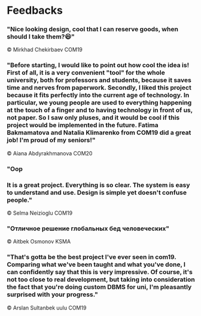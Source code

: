 #  Feedbacks

### "Nice looking design, cool that I can reserve goods, when should I take them?😆"
© Mirkhad Chekirbaev COM19

### "Before starting, I would like to point out how cool the idea is! First of all, it is a very convenient "tool" for the whole university, both for professors and students, because it saves time and nerves from paperwork. Secondly, I liked this project because it fits perfectly into the current age of technology. In particular, we young people are used to everything happening at the touch of a finger and to having technology in front of us, not paper. So I saw only pluses, and it would be cool if this project would be implemented in the future. Fatima Bakmamatova and Natalia Klimarenko from COM19 did a great job!  I'm proud of my seniors!"
© Aiana Abdyrakhmanova COM20

### "Oop 
### It is a great project. Everything is so clear. The system is easy to understand and use. Design is simple yet doesn't confuse people."
© Selma Neizioglu COM19

### "Отличное решение глобальных бед человеческих"
© Aitbek Osmonov KSMA

### "That's gotta be the best project I've ever seen in com19. Comparing what we've been taught and what you've done, I can confidently say that this is very impressive. Of course, it's not too close to real development, but taking into consideration the fact that you're doing custom DBMS for uni, I'm pleasantly surprised with your progress."
© Arslan Sultanbek uulu COM19

